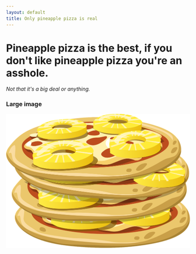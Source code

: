 ```yaml
---
layout: default
title: Only pineapple pizza is real
---
```


# Pineapple pizza is the best, if you don't like pineapple pizza you're an asshole.

_Not that it's a big deal or anything._

### Large image

![](https://raw.githubusercontent.com/Jalkion/jalkion.github.io/master/pizza-576551_1280.png)